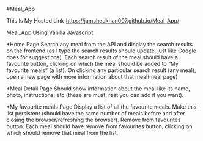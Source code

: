 #Meal_App

This Is My Hosted Link-https://jamshedkhan007.github.io/Meal_App/

Meal_App Using Vanilla Javascript

*Home Page Search any meal from the API and display the search results on the frontend (as I type the search results should update, just like Google does for suggestions). Each search result of the meal should have a favourite button, clicking on which the meal should be added to “My favourite meals” (a list). On clicking any particular search result (any meal), open a new page with more information about that meal(meal page)

*Meal Detail Page Should show information about the meal like its name, photo, instructions, etc (these are must, rest you can add if you want).

*My favourite meals Page Display a list of all the favourite meals. Make this list persistent (should have the same number of meals before and after closing the browser/refreshing the browser). Remove from favourites button: Each meal should have remove from favourites button, clicking on which should remove that meal from the list.
